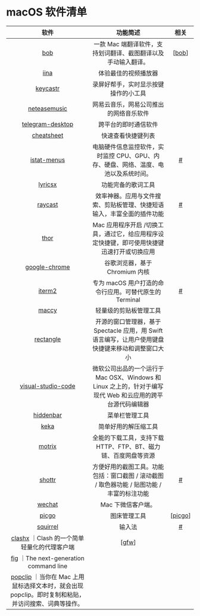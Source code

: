 # macOS 软件清单

|                                                                 软件                                                                  |                                                  功能简述                                                  |                       相关                       |
| :-----------------------------------------------------------------------------------------------------------------------------------: | :--------------------------------------------------------------------------------------------------------: | :----------------------------------------------: |
|                                                [bob](https://github.com/ripperhe/Bob)                                                 |                       一款 Mac 端翻译软件，支持划词翻译、截图翻译以及手动输入翻译。                        |                     [[bob]]                      |
|                                                 [iina](https://github.com/iina/iina)                                                  |                                            体验最佳的视频播放器                                            |
|                                           [keycastr](https://github.com/keycastr/keycastr)                                            |                                    录屏好帮手，实时显示按键操作的小工具                                    |
|                                           [neteasemusic](https://music.163.com/#/download)                                            |                                   网易云音乐，网易公司推出的网络音乐软件                                   |
|                                          [telegram-desktop](https://telegram.org/?setln=en)                                           |                                            跨平台的即时通信软件                                            |
|                                        [cheatsheet](https://www.mediaatelier.com/CheatSheet/)                                         |                                             快速查看快捷键列表                                             |
|                                           [istat-menus](https://bjango.com/mac/istatmenus/)                                           |            电脑硬件信息监控软件，实时监控 CPU、GPU、内存、硬盘、网络、温度、电池以及系统时间。             |   [#](https://www.jianshu.com/p/1345a10331cb)    |
|                                             [lyricsx](https://github.com/ddddxxx/LyricsX)                                             |                                             功能完备的歌词工具                                             |
|                                                  [raycast](https://www.raycast.com/)                                                  |                   效率神器。应用与文件搜索、剪贴板管理、快捷短语输入，丰富全面的插件功能                   | [#](https://www.youtube.com/watch?v=KL0unqxkcDA) |
|                                                [thor](https://github.com/gbammc/Thor)                                                 |         Mac 应用程序开启 /切换工具，通过它，给应用程序设定快捷键，即可使用快捷键迅速打开或切换应用         |
|                                       [google-chrome](https://www.google.cn/intl/zh-CN/chrome/)                                       |                                       谷歌浏览器，基于 Chromium 内核                                       |
|                                                     [iterm2](https://iterm2.com/)                                                     |                           专为 macOS 用户打造的命令行应用。可替代原生的 Terminal                           | [#](https://juejin.cn/post/6917659162025394183)  |
|                                               [maccy](https://github.com/p0deje/Maccy)                                                |                                           轻量级的剪贴板管理工具                                           |
|                                          [rectangle](https://github.com/rxhanson/Rectangle)                                           |     开源的窗口管理器，基于 Spectacle 应用，用 Swift 语言编写，让用户使用键盘快捷键来移动和调整窗口大小     |
|                                         [visual-studio-code](https://code.visualstudio.com/)                                          | 微软公司出品的一个运行于 Mac OSX、Windows 和 Linux 之上的，针对于编写现代 Web 和云应用的跨平台源代码编辑器 |
|                                           [hiddenbar](https://github.com/dwarvesf/hidden/)                                            |                                               菜单栏管理工具                                               |
|                                                 [keka](https://github.com/aonez/Keka)                                                 |                                            简单好用的解压缩工具                                            |
|                                             [motrix](https://github.com/agalwood/Motrix)                                              |                       全能的下载工具，支持下载 HTTP、FTP、BT、磁力链、百度网盘等资源                       |
|                                                     [shottr](https://shottr.cc/)                                                      |         方便好用的截图工具。功能包括：窗口截图 / 滚动截图 / 取色器功能 / 贴图功能 / 丰富的标注功能         |        [#](https://sspai.com/post/71485)         |
|                                            [wechat](https://mac.weixin.qq.com/?lang=zh_CN)                                            |                                             Mac 下微信客户端。                                             |
|                                             [picgo](https://github.com/Molunerfinn/PicGo)                                             |                                                图床管理工具                                                |                    [[picgo]]                     |
|                                               [squirrel](https://github.com/ssnhd/rime)                                               |                                                   输入法                                                   |     [#](https://ssnhd.com/2022/01/06/rime/)      |
|                         [clashx](https://github.com/yichengchen/clashX) ｜Clash 的一个简单轻量化的代理客户端                          |                                                  [[gfw]]                                                   |
|                                       [fig](https://fig.io) ｜The next-generation command line                                        |                                                                                                            |
| [popclip](https://pilotmoon.com/popclip/) ｜当你在 Mac 上用鼠标选择文本时，就会出现 popclip。即时复制和粘贴，并访问搜索、词典等操作。 |                                                                                                            |

[//begin]: # "Autogenerated link references for markdown compatibility"
[bob]: bob.md "我是如何使用 Bob 的"
[picgo]: ../../notes/picgo.md "PicGo 图床设置"
[gfw]: ../../notes/gfw.md "越过长城，走向世界"
[//end]: # "Autogenerated link references"
